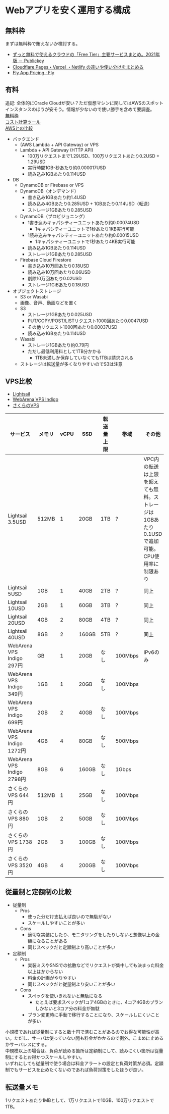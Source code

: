 # Webアプリを安く運用する構成

## 無料枠

まずは無料枠で賄えないか検討する。

- [ずっと無料で使えるクラウドの「Free Tier」主要サービスまとめ。2021年版 － Publickey](https://www.publickey1.jp/blog/21/free_tier2021.html)
- [Cloudflare Pages・Vercel ・Netlify の違いや使い分けをまとめる](https://zenn.dev/catnose99/scraps/6780379210136f)
- [Fly App Pricing · Fly](https://fly.io/docs/about/pricing/)


## 有料

追記: 全体的にOracle Cloudが安い？ただ仮想マシンに関してはAWSのスポットインスタンスのほうが安そう。情報が少ないので使い勝手を含めて要調査。  
[無料枠](https://docs.oracle.com/en-us/iaas/Content/FreeTier/freetier_topic-Always_Free_Resources.htm)  
[コスト計算ツール](https://www.oracle.com/jp/cloud/cost-estimator.html)  
[AWSとの比較](https://www.oracle.com/jp/cloud/economics/)

- バックエンド
    - (AWS Lambda + API Gateway) or VPS
    - Lambda + API Gateway (HTTP API)
        - 100万リクエストまで1.29USD、100万リクエストあたり0.2USD + 1.29USD
        - 実行時間1GB-秒あたり約0.000017USD
        - 読み込み1GBあたり0.114USD
- DB
    - DynamoDB or Firebase or VPS
    - DynamoDB（オンデマンド）
        - 書き込み1GBあたり約1.4USD
        - 読み込み4GBあたり0.285USD + 1GBあたり0.114USD（転送）
        - ストレージ1GBあたり0.285USD
    - DynamoDB（プロビジョニング）
        - 1書き込みキャパシティーユニットあたり約0.00074USD
            - 1キャパシティーユニットで1秒あたり1KB実行可能
        - 1読み込みキャパシティーユニットあたり約0.00015USD
            - 1キャパシティーユニットで1秒あたり4KB実行可能
        - 読み込み1GBあたり0.114USD
        - ストレージ1GBあたり0.285USD
    - Firebase Cloud Firestore
        - 書き込み10万回あたり0.18USD
        - 読み込み10万回あたり0.06USD
        - 削除10万回あたり0.02USD
        - ストレージ1GiBあたり0.18USD
- オブジェクトストレージ
    - S3 or Wasabi
    - 画像、音声、動画などを置く
    - S3
        - ストレージ1GBあたり0.025USD
        - PUT/COPY/POST/LISTリクエスト1000回あたり0.0047USD
        - その他リクエスト1000回あたり0.00037USD
        - 読み込み1GBあたり0.114USD
    - Wasabi
        - ストレージ1GBあたり約0.79円
        - ただし最低利用料として1TB分かかる
            - 1TB未満しか保存していなくても1TBは請求される
    - ストレージは転送量が多くなりやすいのでS3は注意


## VPS比較

- [Lightsail](https://aws.amazon.com/jp/lightsail/)
- [WebArena VPS Indigo](https://web.arena.ne.jp/indigo/)
- [さくらのVPS](https://vps.sakura.ad.jp/)

| サービス | メモリ | vCPU | SSD | 転送量上限 | 帯域 | その他 |
| --- | --- | --- | --- | --- | --- | --- |
| Lightsail 3.5USD | 512MB | 1 | 20GB | 1TB | ? | VPC内の転送は上限を超えても無料。ストレージは1GBあたり0.1USDで追加可能。CPU使用率に制限あり |
| Lightsail 5USD | 1GB | 1 | 40GB | 2TB | ? | 同上 |
| Lightsail 10USD | 2GB | 1 | 60GB | 3TB | ? | 同上 |
| Lightsail 20USD | 4GB | 2 | 80GB | 4TB | ? | 同上 |
| Lightsail 40USD | 8GB | 2 | 160GB | 5TB | ? | 同上 |
| WebArena VPS Indigo 297円 | GB | 1 | 20GB | なし | 100Mbps | IPv6のみ |
| WebArena VPS Indigo 349円 | 1GB | 1 | 20GB | なし | 100Mbps | |
| WebArena VPS Indigo 699円 | 2GB | 2 | 40GB | なし | 100Mbps | |
| WebArena VPS Indigo 1272円 | 4GB | 4 | 80GB | なし | 500Mbps | |
| WebArena VPS Indigo 2798円 | 8GB | 6 | 160GB | なし | 1Gbps | |
| さくらのVPS 644円 | 512MB | 1 | 25GB | なし | 100Mbps | |
| さくらのVPS 880円 | 1GB | 2 | 50GB | なし | 100Mbps | |
| さくらのVPS 1738円 | 2GB | 3 | 100GB | なし | 100Mbps | |
| さくらのVPS 3520円 | 4GB | 4 | 200GB | なし | 100Mbps | |


## 従量制と定額制の比較

- 従量制
    - Pros
        - 使った分だけ支払えば良いので無駄がない
        - スケールしやすいことが多い
    - Cons
        - 適切な実装にしたり、モニタリングをしたりしないと想像以上の金額になることがある
        - 同じスペックだと定額制より高いことが多い
- 定額制
    - Pros
        - 実装ミスやSNSでの拡散などでリクエストが集中しても決まった料金以上はかからない
        - 料金の計画がやりやすい
        - 同じスペックだと従量制より安いことが多い
    - Cons
        - スペックを使いきれないと無駄になる
            - たとえば要求スペックが1コア4GBのときに、4コア4GBのプランしかないと3コア分の料金が無駄
        - プラン変更時に手動で移行することになり、スケールしにくいことが多い

小規模であれば従量制にすると数十円で済むことがあるのでお得な可能性が高い。ただし、サーバは使っていない間も料金がかかるので例外。こまめに止めるかサーバレスにする。  
中規模以上の場合は、負荷が読める箇所は定額制にして、読みにくい箇所は従量制にするとお得かつスケールしやすい。  
いずれにしても従量制で使う場合は料金アラートの設定と負荷対策が必須。定額制でもサービスを止めたくないのであれば負荷対策をしたほうが良い。


## 転送量メモ

1リクエストあたり1MBとして、1万リクエストで10GB、100万リクエストで1TB。
